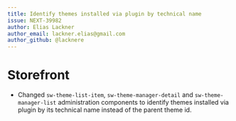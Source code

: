 ```yaml
---
title: Identify themes installed via plugin by technical name
issue: NEXT-39982
author: Elias Lackner
author_email: lackner.elias@gmail.com
author_github: @lacknere
---
```

# Storefront
* Changed `sw-theme-list-item`, `sw-theme-manager-detail` and `sw-theme-manager-list` administration components to identify themes installed via plugin by its technical name instead of the parent theme id.
